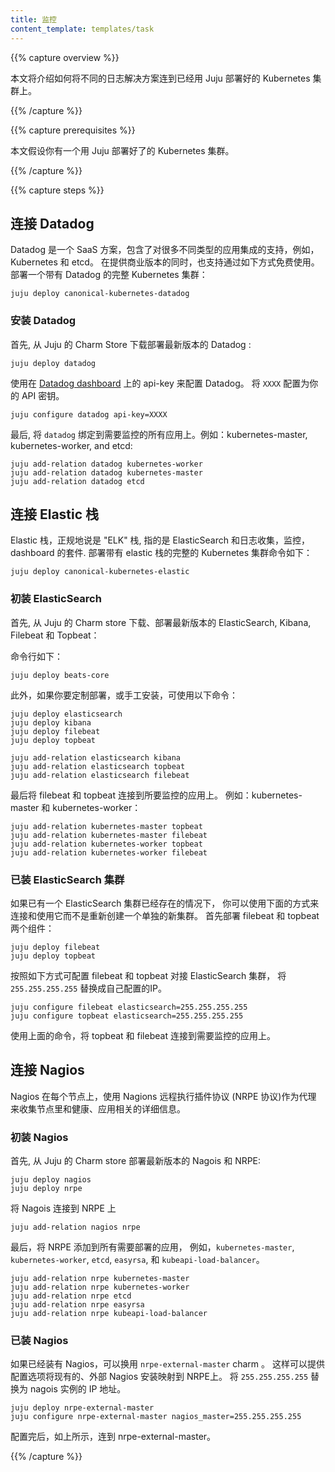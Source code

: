 ```yaml
---
title: 监控
content_template: templates/task
---
```


<!--
---
title: Monitoring
content_template: templates/task
---
-->

{{% capture overview %}}

<!-- This page shows how to connect various logging solutions to a Juju deployed cluster. -->

本文将介绍如何将不同的日志解决方案连到已经用 Juju 部署好的 Kubernetes 集群上。

{{% /capture %}}

{{% capture prerequisites %}}

<!-- This page assumes you have a working Juju deployed cluster. -->
本文假设你有一个用 Juju 部署好了的 Kubernetes 集群。

{{% /capture %}}

{{% capture steps %}}

<!-- ## Connecting Datadog -->

## 连接 Datadog

<!-- Datadog is a SaaS offering which includes support for a range of integrations,
including Kubernetes and ETCD. While the solution is SAAS/Commercial,
they include a Free tier which is supported with the following method.
To deploy a full Kubernetes stack with Datadog out of the box, do: -->

Datadog 是一个 SaaS 方案，包含了对很多不同类型的应用集成的支持，例如，Kubernetes 和 etcd。
在提供商业版本的同时，也支持通过如下方式免费使用。
部署一个带有 Datadog 的完整 Kubernetes 集群：

```
juju deploy canonical-kubernetes-datadog
```

<!-- ### Installation of Datadog -->
### 安装 Datadog

<!-- To start, deploy the latest version Datadog from the Charm Store: -->
首先, 从 Juju 的 Charm Store 下载部署最新版本的 Datadog :

```
juju deploy datadog
```

<!-- Configure Datadog with your api-key, found in the [Datadog dashboard]().
Replace `XXXX` with your API key. -->

使用在 [Datadog dashboard]() 上的 api-key 来配置 Datadog。
将 `XXXX` 配置为你的 API 密钥。

```
juju configure datadog api-key=XXXX
```

<!-- Finally, attach `datadog` to all applications you wish to monitor.
For example, kubernetes-master, kubernetes-worker, and etcd: -->

最后, 将 `datadog` 绑定到需要监控的所有应用上。例如：kubernetes-master, kubernetes-worker, and etcd:

```
juju add-relation datadog kubernetes-worker
juju add-relation datadog kubernetes-master
juju add-relation datadog etcd
```

<!-- ## Connecting Elastic stack -->
## 连接 Elastic 栈

<!-- The Elastic stack, formally "ELK" stack, refers to Elastic Search and the suite of tools to
facilitate log aggregation, monitoring, and dashboarding.
To deploy a full Kubernetes stack with elastic out of the box, do: -->

Elastic 栈，正规地说是 "ELK" 栈, 指的是 ElasticSearch 和日志收集，监控，dashboard 的套件.
部署带有 elastic 栈的完整的 Kubernetes 集群命令如下：

```
juju deploy canonical-kubernetes-elastic
```

<!-- ### New install of ElasticSearch -->
### 初装 ElasticSearch

<!-- To start, deploy the latest version of ElasticSearch, Kibana, Filebeat, and Topbeat from the Charm Store: -->

首先, 从 Juju 的 Charm store 下载、部署最新版本的 ElasticSearch, Kibana, Filebeat 和 Topbeat：

<!-- This can be done in one command as: -->

命令行如下：

```
juju deploy beats-core
```

<!-- However, if you wish to customize the deployment, or proceed manually, the following commands can be issued: -->

此外，如果你要定制部署，或手工安装，可使用以下命令：

```
juju deploy elasticsearch
juju deploy kibana
juju deploy filebeat
juju deploy topbeat

juju add-relation elasticsearch kibana
juju add-relation elasticsearch topbeat
juju add-relation elasticsearch filebeat
```

<!-- Finally, connect filebeat and topbeat to all applications you wish to monitor.
For example, kubernetes-master and kubernetes-worker: -->

最后将 filebeat 和 topbeat 连接到所要监控的应用上。
例如：kubernetes-master 和 kubernetes-worker：

```
juju add-relation kubernetes-master topbeat
juju add-relation kubernetes-master filebeat
juju add-relation kubernetes-worker topbeat
juju add-relation kubernetes-worker filebeat
```

<!-- ### Existing ElasticSearch cluster -->
### 已装 ElasticSearch 集群

<!-- In the event an ElasticSearch cluster already exists,
the following can be used to connect and leverage it instead of creating a
new, separate, cluster.
First deploy the two beats, filebeat and topbeat -->

如果已有一个 ElasticSearch 集群已经存在的情况下，
你可以使用下面的方式来连接和使用它而不是重新创建一个单独的新集群。
首先部署 filebeat 和 topbeat 两个组件：

```
juju deploy filebeat
juju deploy topbeat
```

<!-- Configure both filebeat and topbeat to connect to your ElasticSearch cluster,
replacing `255.255.255.255` with the IP address in your setup. -->

按照如下方式可配置 filebeat 和 topbeat 对接 ElasticSearch 集群，
将 `255.255.255.255` 替换成自己配置的IP。

```
juju configure filebeat elasticsearch=255.255.255.255
juju configure topbeat elasticsearch=255.255.255.255
```

<!-- Follow the above instructions on connect topbeat and filebeat to the applications you wish to monitor. -->

使用上面的命令，将 topbeat 和 filebeat 连接到需要监控的应用上。


<!-- ## Connecting Nagios -->

## 连接 Nagios

<!-- Nagios utilizes the Nagios Remote Plugin Executor protocol (NRPE protocol)
as an agent on each node to derive machine level details of the health and applications. -->

Nagios 在每个节点上，使用 Nagions 远程执行插件协议 (NRPE 协议)作为代理
来收集节点里和健康、应用相关的详细信息。

<!-- ### New install of Nagios -->

### 初装 Nagios

<!-- To start, deploy the latest version of the Nagios and NRPE charms from the store: -->

首先, 从 Juju 的 Charm store 部署最新版本的 Nagois 和 NRPE:

```
juju deploy nagios
juju deploy nrpe
```

<!-- Connect Nagios to NRPE -->
将 Nagois 连接到 NRPE 上

```
juju add-relation nagios nrpe
```

<!-- Finally, add NRPE to all applications deployed that you wish to monitor,
for example `kubernetes-master`, `kubernetes-worker`, `etcd`, `easyrsa`, and `kubeapi-load-balancer`. -->

最后，将 NRPE 添加到所有需要部署的应用，
例如，`kubernetes-master`, `kubernetes-worker`, `etcd`, `easyrsa`, 和 `kubeapi-load-balancer`。

```
juju add-relation nrpe kubernetes-master
juju add-relation nrpe kubernetes-worker
juju add-relation nrpe etcd
juju add-relation nrpe easyrsa
juju add-relation nrpe kubeapi-load-balancer
```

<!-- ### Existing install of Nagios -->
### 已装 Nagios

<!-- If you already have an existing Nagios installation,
the `nrpe-external-master` charm can be used instead.
This will allow you to supply configuration options that map your existing
external Nagios installation to NRPE.
Replace `255.255.255.255` with the IP address of the nagios instance. -->

如果已经装有 Nagios，可以换用 `nrpe-external-master` charm 。
这样可以提供配置选项将现有的、外部 Nagios 安装映射到 NRPE上。
将 `255.255.255.255` 替换为 nagois 实例的 IP 地址。

```
juju deploy nrpe-external-master
juju configure nrpe-external-master nagios_master=255.255.255.255
```

<!-- Once configured, connect nrpe-external-master as outlined above. -->

配置完后，如上所示，连到 nrpe-external-master。

{{% /capture %}}
